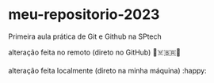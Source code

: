 # meu-repositorio-2023
Primeira aula prática de Git e Github na SPtech

alteração feita no remoto (direto no GitHub) 🎱☠️🇧🇷

alteração feita localmente (direto na minha máquina) :happy:
